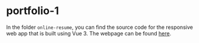 # portfolio-1

In the folder `online-resume`, you can find the source code for the responsive web app that is built using Vue 3.
The webpage can be found [here](https://nicholas-cool-portfolio.netlify.app/).
